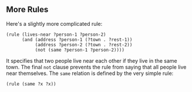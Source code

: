 ## More Rules

Here's a slightly more complicated rule:

    
    
    (rule (lives-near ?person-1 ?person-2)
          (and (address ?person-1 (?town . ?rest-1))
               (address ?person-2 (?town . ?rest-2))
               (not (same ?person-1 ?person-2))))
    

It specifies that two people live near each other if they live in the same
town. The final `not` clause prevents the rule from saying that all people
live near themselves. The `same` relation is defined by the very simple rule:

    
    
    (rule (same ?x ?x))
    


